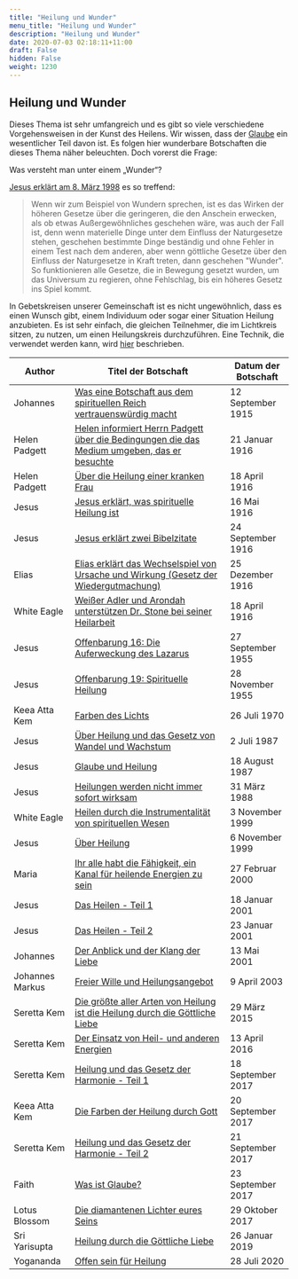 ```yaml
---
title: "Heilung und Wunder"
menu_title: "Heilung und Wunder"
description: "Heilung und Wunder"
date: 2020-07-03 02:18:11+11:00
draft: False
hidden: False
weight: 1230
---
```

## Heilung und Wunder

Dieses Thema ist sehr umfangreich und es gibt so viele verschiedene Vorgehensweisen in der Kunst des Heilens. Wir wissen, dass der [Glaube](/die-gemeinschaft-der-goettlichen-liebe/was-ist-glaube/) ein wesentlicher Teil davon ist. Es folgen hier wunderbare Botschaften die dieses Thema näher beleuchten. Doch vorerst die Frage:

Was versteht man unter einem „Wunder“?

[Jesus erklärt am 8. März 1998](/aktuelle-botschaften/aktuelle-botschaften-in-reihenfolge-des-datums/aktuelle-botschaften-1995-1999/beantwortet-fragen-ueber-den-fall-der-ersten-eltern-ks-jesus-8-maerz-1998) es so treffend:

> Wenn wir zum Beispiel von Wundern sprechen, ist es das Wirken der höheren Gesetze über die geringeren, die den Anschein erwecken, als ob etwas Außergewöhnliches geschehen wäre, was auch der Fall ist, denn wenn materielle Dinge unter dem Einfluss der Naturgesetze stehen, geschehen bestimmte Dinge beständig und ohne Fehler in einem Test nach dem anderen, aber wenn göttliche Gesetze über den Einfluss der Naturgesetze in Kraft treten, dann geschehen "Wunder". So funktionieren alle Gesetze, die in Bewegung gesetzt wurden, um das Universum zu regieren, ohne Fehlschlag, bis ein höheres Gesetz ins Spiel kommt.

In Gebetskreisen unserer Gemeinschaft ist es nicht ungewöhnlich, dass es einen Wunsch gibt, einem Individuum oder sogar einer Situation Heilung anzubieten. Es ist sehr einfach, die gleichen Teilnehmer, die im Lichtkreis sitzen, zu nutzen, um einen Heilungskreis durchzuführen. Eine Technik, die verwendet werden kann, wird [hier](/die-gemeinschaft-der-goettlichen-liebe/heilungskreise-und-heilungs-merkabas/) beschrieben.

**Author** | **Titel der Botschaft** | **Datum der Botschaft**
---|---|---
Johannes | [Was eine Botschaft aus dem spirituellen Reich vertrauenswürdig macht](/padgett-botschaften/padgett-botschaften-in-reihenfolge-des-datums/padgett-botschaften-1915-september-dezember/was-eine-botschaft-aus-dem-spirituellen-reich-vertrauenswuerdig-macht-jep-johannes-12-september-1915/) | 12 September 1915
Helen Padgett | [Helen informiert Herrn Padgett über die Bedingungen die das Medium umgeben, das er besuchte](/padgett-botschaften/padgett-botschaften-in-reihenfolge-des-datums/padgett-botschaften-1916/helen-informiert-herrn-padgett-ueber-die-bedingungen-die-das-medium-umgeben-das-er-besuchte-jep-helen-padgett-21-januar-1916/) | 21 Januar 1916
Helen Padgett | [Über die Heilung einer kranken Frau](/padgett-botschaften/padgett-botschaften-in-reihenfolge-des-datums/padgett-botschaften-1916/ueber-die-heilung-einer-kranken-frau-jep-helen-padgett-18-april-1916/) | 18 April 1916
Jesus | [Jesus erklärt, was spirituelle Heilung ist](/padgett-botschaften/padgett-botschaften-in-reihenfolge-des-datums/padgett-botschaften-1916/jesus-erklaert-was-spirituelle-heilung-ist-jep-jesus-16-mai-1916/) | 16 Mai 1916
Jesus | [Jesus erklärt zwei Bibelzitate](/padgett-botschaften/padgett-botschaften-in-reihenfolge-des-datums/padgett-botschaften-1916/jesus-erklaert-zwei-bibelzitate-jep-jesus-24-september-1916/) | 24 September 1916
Elias | [Elias erklärt das Wechselspiel von Ursache und Wirkung (Gesetz der Wiedergutmachung)](/padgett-botschaften/padgett-botschaften-in-reihenfolge-des-datums/padgett-botschaften-1916/elias-erklaert-das-wechselspiel-von-ursache-und-wirkung-gesetz-der-wiedergutmachung-jep-elias-25-dezember-1916/) | 25 Dezember 1916
White Eagle | [Weißer Adler und Arondah unterstützen Dr. Stone bei seiner Heilarbeit](/padgett-botschaften/padgett-botschaften-in-reihenfolge-des-datums/padgett-botschaften-1916/weisser-adler-und-arondah-unterstuetzen-dr-stone-bei-seiner-heilarbeit-jep-white-eagle-18-april-1916/) | 18 April 1916
Jesus | [Offenbarung 16: Die Auferweckung des Lazarus](/samuels-botschaften/erklaerungen-und-einsichten-in-das-neue-testament/offenbarung-16-die-auferweckung-des-lazerus-27-september-1955/) | 27 September 1955
Jesus | [Offenbarung 19: Spirituelle Heilung](/samuels-botschaften/erklaerungen-und-einsichten-in-das-neue-testament/offenbarung-19-spirituelle-heilung-28-november-1955/) | 28 November 1955
Keea Atta Kem | [Farben des Lichts](/aktuelle-botschaften/aktuelle-botschaften-in-reihenfolge-des-datums/aktuelle-botschaften-1970/farben-des-lichts-anonym-keea-atta-kem-26-juli-1970/) | 26 Juli 1970
Jesus | [Über Heilung und das Gesetz von Wandel und Wachstum](/aktuelle-botschaften/aktuelle-botschaften-in-reihenfolge-des-datums/aktuelle-botschaften-1984-1994/ueber-heilung-und-das-gesetz-von-wandel-und-wachstum-dl-jesus-2-juli-1987/) | 2 Juli 1987
Jesus | [Glaube und Heilung](/aktuelle-botschaften/aktuelle-botschaften-in-reihenfolge-des-datums/aktuelle-botschaften-1984-1994/glaube-und-heilung-dl-jesus-18-august-1987/) | 18 August 1987
Jesus | [Heilungen werden nicht immer sofort wirksam](/aktuelle-botschaften/aktuelle-botschaften-in-reihenfolge-des-datums/aktuelle-botschaften-1984-1994/heilungen-werden-nicht-immer-sofort-wirksam-dl-jesus-31-maerz-1988/) | 31 März 1988
White Eagle | [Heilen durch die Instrumentalität von spirituellen Wesen](/aktuelle-botschaften/aktuelle-botschaften-in-reihenfolge-des-datums/aktuelle-botschaften-1995-1999/heilen-durch-die-instrumentalitaet-von-spirituellen-wesen-ar-white-eagle-3-november-1999/) | 3 November 1999
Jesus | [Über Heilung](/aktuelle-botschaften/aktuelle-botschaften-in-reihenfolge-des-datums/aktuelle-botschaften-1995-1999/ueber-heilung-ks-jesus-6-november-1999/) | 6 November 1999
Maria | [Ihr alle habt die Fähigkeit, ein Kanal für heilende Energien zu sein](/aktuelle-botschaften/aktuelle-botschaften-in-reihenfolge-des-datums/aktuelle-botschaften-2000/ihr-alle-habt-die-faehigkeit-ein-kanal-fuer-heilende-energien-zu-sein-ar-maria-27-februar-2000/) | 27 Februar 2000
Jesus | [Das Heilen - Teil 1](/aktuelle-botschaften/aktuelle-botschaften-in-reihenfolge-des-datums/aktuelle-botschaften-2001/das-heilen-teil-1-ar-jesus-18-januar-2001/) | 18 Januar 2001
Jesus | [Das Heilen - Teil 2](/aktuelle-botschaften/aktuelle-botschaften-in-reihenfolge-des-datums/aktuelle-botschaften-2001/das-heilen-teil-2-ar-jesus-23-januar-2001/) | 23 Januar 2001
Johannes | [Der Anblick und der Klang der Liebe](/aktuelle-botschaften/aktuelle-botschaften-in-reihenfolge-des-datums/aktuelle-botschaften-2001/der-anblick-und-der-klang-der-liebe-ar-johannes-13-mai-2001/) | 13 Mai 2001
Johannes Markus | [Freier Wille und Heilungsangebot](/aktuelle-botschaften/aktuelle-botschaften-in-reihenfolge-des-datums/aktuelle-botschaften-2003/freier-wille-und-heilungsangebot-hr-johannes-markus-9-april-2003/) | 9 April 2003
Seretta Kem | [Die größte aller Arten von Heilung ist die Heilung durch die Göttliche Liebe](/aktuelle-botschaften/aktuelle-botschaften-in-reihenfolge-des-datums/aktuelle-botschaften-2015/die-groesste-aller-arten-von-heilung-ist-die-heilung-durch-die-goettliche-liebe-af-seretta-kem-29-maerz-2015/) | 29 März 2015
Seretta Kem | [Der Einsatz von Heil- und anderen Energien](/aktuelle-botschaften/aktuelle-botschaften-in-reihenfolge-des-datums/aktuelle-botschaften-2016/der-einsatz-von-heilund-anderen-energien-af-seretta-kem-13-april-2016/) | 13 April 2016
Seretta Kem | [Heilung und das Gesetz der Harmonie - Teil 1](/aktuelle-botschaften/aktuelle-botschaften-in-reihenfolge-des-datums/aktuelle-botschaften-2017/heilung-und-das-gesetz-der-harmonie-teil-1-af-seretta-kem-18-september-2017/) | 18 September 2017
Keea Atta Kem | [Die Farben der Heilung durch Gott](/aktuelle-botschaften/aktuelle-botschaften-in-reihenfolge-des-datums/aktuelle-botschaften-2017/die-farben-der-heilung-durch-gott-af-keea-atta-kem-20-september-2017/) | 20 September 2017
Seretta Kem | [Heilung und das Gesetz der Harmonie - Teil 2](/aktuelle-botschaften/aktuelle-botschaften-in-reihenfolge-des-datums/aktuelle-botschaften-2017/heilung-und-das-gesetz-der-harmonie-teil-2-af-seretta-kem-21-september-2017/) | 21 September 2017
Faith | [Was ist Glaube?](/aktuelle-botschaften/aktuelle-botschaften-in-reihenfolge-des-datums/aktuelle-botschaften-2017/was-ist-glaube-af-faith-23-september-2017/) | 23 September 2017
Lotus Blossom | [Die diamantenen Lichter eures Seins](/aktuelle-botschaften/aktuelle-botschaften-in-reihenfolge-des-datums/aktuelle-botschaften-2017/die-diamantenen-lichter-eures-seins-af-lotus-blossom-29-oktober-2017/) | 29 Oktober 2017
Sri Yarisupta | [Heilung durch die Göttliche Liebe](/aktuelle-botschaften/aktuelle-botschaften-in-reihenfolge-des-datums/aktuelle-botschaften-2019/heilung-durch-die-goettliche-liebe-af-sri-yarisupta-26-januar-2019/) | 26 Januar 2019
Yogananda | [Offen sein für Heilung](/aktuelle-botschaften/aktuelle-botschaften-in-reihenfolge-des-datums/aktuelle-botschaften-2020/offen-sein-fuer-heilung-jw-yogananda-28-juli-2020/) | 28 Juli 2020

